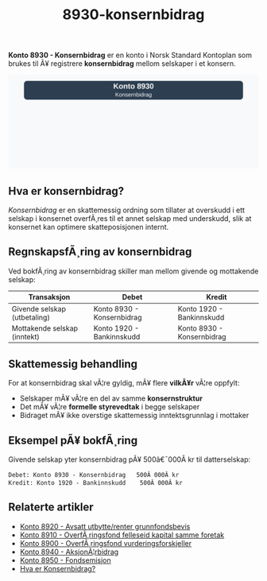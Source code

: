 ﻿---
title: "8930-konsernbidrag"
meta_title: "8930-konsernbidrag"
meta_description: '**Konto 8930 - Konsernbidrag** er en konto i Norsk Standard Kontoplan som brukes til Ã¥ registrere **konsernbidrag** mellom selskaper i et konsern.'
slug: 8930-konsernbidrag
type: blog
layout: pages/single
---

**Konto 8930 - Konsernbidrag** er en konto i Norsk Standard Kontoplan som brukes til Ã¥ registrere **konsernbidrag** mellom selskaper i et konsern.

![Illustrasjon av konto 8930 konsernbidrag](8930-konsernbidrag-image.svg)

## Hva er konsernbidrag?

*Konsernbidrag* er en skattemessig ordning som tillater at overskudd i ett selskap i konsernet overfÃ¸res til et annet selskap med underskudd, slik at konsernet kan optimere skatteposisjonen internt.

## RegnskapsfÃ¸ring av konsernbidrag

Ved bokfÃ¸ring av konsernbidrag skiller man mellom givende og mottakende selskap:

| Transaksjon                        | Debet                                     | Kredit                                  |
|------------------------------------|-------------------------------------------|-----------------------------------------|
| Givende selskap (utbetaling)       | Konto 8930 - Konsernbidrag                | Konto 1920 - Bankinnskudd               |
| Mottakende selskap (inntekt)       | Konto 1920 - Bankinnskudd                 | Konto 8930 - Konsernbidrag              |

## Skattemessig behandling

For at konsernbidrag skal vÃ¦re gyldig, mÃ¥ flere **vilkÃ¥r** vÃ¦re oppfylt:

* Selskaper mÃ¥ vÃ¦re en del av samme **konsernstruktur**
* Det mÃ¥ vÃ¦re **formelle styrevedtak** i begge selskaper
* Bidraget mÃ¥ ikke overstige skattemessig inntektsgrunnlag i mottaker

## Eksempel pÃ¥ bokfÃ¸ring

Givende selskap yter konsernbidrag pÃ¥ 500â€¯000Â kr til datterselskap:

```plaintext
Debet: Konto 8930 - Konsernbidrag   500Â 000Â kr
Kredit: Konto 1920 - Bankinnskudd    500Â 000Â kr
```

## Relaterte artikler

* [Konto 8920 - Avsatt utbytte/renter grunnfondsbevis](/blogs/kontoplan/8920-avsatt-utbytte-renter-grunnfondsbevis "Konto 8920 - Avsatt utbytte/renter grunnfondsbevis: Avsetning av utbytte og renter pÃ¥ grunnfondsbevis")
* [Konto 8910 - OverfÃ¸ringsfond felleseid kapital samme foretak](/blogs/kontoplan/8910-overforingsfond-felleseid-kapital-samme-foretak "Konto 8910 - OverfÃ¸ringsfond felleseid kapital samme foretak: Intern overfÃ¸ring av kapital")
* [Konto 8900 - OverfÃ¸ringsfond vurderingsforskjeller](/blogs/kontoplan/8900-overforingsfond-vurderingsforskjeller "Konto 8900 - OverfÃ¸ringsfond vurderingsforskjeller: OverfÃ¸ring av vurderingsreserver til resultatregnskapet")
* [Konto 8940 - AksjonÃ¦rbidrag](/blogs/kontoplan/8940-aksjonaerbidrag "Konto 8940 - AksjonÃ¦rbidrag: AksjonÃ¦rbidrag mellom selskap og aksjonÃ¦r")
* [Konto 8950 - Fondsemisjon](/blogs/kontoplan/8950-fondsemisjon "Konto 8950 - Fondsemisjon: Fondsemisjon i Norsk Standard Kontoplan")
* [Hva er Konsernbidrag?](/blogs/regnskap/hva-er-konsernbidrag "Hva er Konsernbidrag? Komplett Guide til Konsernbidrag i Norge")
